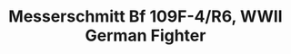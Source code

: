 ---
layout: product
title: "Messerschmitt Bf 109F-4/R6, WWII German Fighter                                                                                    "
price: "TBA" 
desc: "Maketa"
img_path: "/assets/img/ICM 48107.webp"
brand: "N/A"
available: false
special_offer: false
new: false
soon: false
cat: "010000"
subcat: "013600"
subsubcat: "0N/A"
sifra: "ICM 48107"
popular: false
---